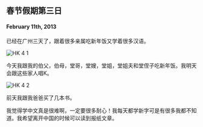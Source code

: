 ## 春节假期第三日

#### February 11th, 2013

已经在广州三天了，跟着很多亲属吃新年饭又学着很多汉语。

![HK 4 1](/img/hk/hk4_1.jpg)

今天我跟我的伯父，伯母，堂哥，堂嫂，堂姐，堂姐夫和堂侄子吃新年饭。我明天会跟这些家人唱K。

![HK 4 2](/img/hk/hk4_2.jpg)

前天我跟我爸爸买了几本书。

我觉得学中文真是很难啊，一定要很多耐心！我每天都学新字可是有很多我都不知道。我希望离开中国的时候可以读到报纸文章。